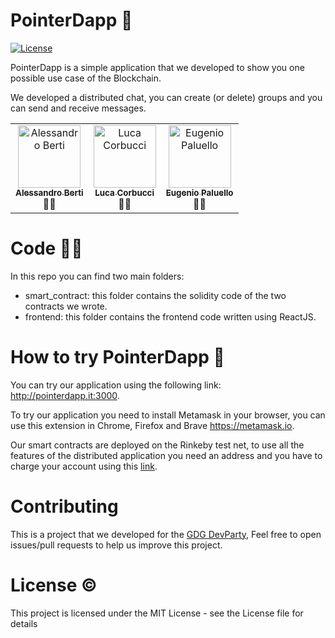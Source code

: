 # PointerDapp 💬

[![License](https://img.shields.io/badge/license-MIT%20License-brightgreen.svg)](https://opensource.org/licenses/MIT)

PointerDapp is a simple application that we developed to show you one possible use case of the Blockchain.

We developed a distributed chat, you can create (or delete) groups and you can send and receive messages.

<!-- ALL-CONTRIBUTORS-LIST:START -->
<!-- prettier-ignore-start -->
<!-- markdownlint-disable -->
<table>
  <tr>
    <td align="center"><a href="https:a//github.com/Brotherhood94"><img src="https://avatars1.githubusercontent.com/u/24278256?s=460&u=4d5cd3b6125436e39d1a543c7b1d632960b70f3e&v=4" width="100px;" alt="Alessandro Berti"/><br /><sub><b>Alessandro Berti</b></sub></a><br /><a  title="Developer">👨‍💻</a></td>
    <td align="center"><a href="https://github.com/lucacorbucci"><img src="https://avatars0.githubusercontent.com/u/2198490?s=460&u=e2a9f6ee366490f639d9e9e96fb62e5eee39c69e&v=4" width="100px;" alt="Luca Corbucci"/><br /><sub><b>Luca Corbucci</b></sub></a><br /><a title="Developer">👨‍💻</a></td>
    <td align="center"><a href="https://github.com/eugypalu"><img src="https://avatars2.githubusercontent.com/u/10235567?s=460&u=3b0ab03757c580842375f861d93efc136bd38741&v=4" width="100px;" alt="Eugenio Paluello"/><br /><sub><b>Eugenio Paluello</b></sub></a><br /><a  title="Developer">👨‍💻</a></td>

  </tr>
</table>

<!-- markdownlint-enable -->
<!-- prettier-ignore-end -->
<!-- ALL-CONTRIBUTORS-LIST:END -->

# Code 👩‍💻

In this repo you can find two main folders:

- smart_contract: this folder contains the solidity code of the two contracts we wrote. 
- frontend: this folder contains the frontend code written using ReactJS. 

# How to try PointerDapp 🚀

You can try our application using the following link: http://pointerdapp.it:3000.

To try our application you need to install Metamask in your browser, you can use this extension in Chrome, Firefox and Brave https://metamask.io.

Our smart contracts are deployed on the Rinkeby test net, to use all the features of the distributed application you need an address and you have to charge your account using this [link](https://faucet.rinkeby.io).

# Contributing

This is a project that we developed for the [GDG DevParty](https://www.gdgdevparty.it), Feel free to open issues/pull requests to help us improve this project. 

# License ©️

This project is licensed under the MIT License - see the License file for details
